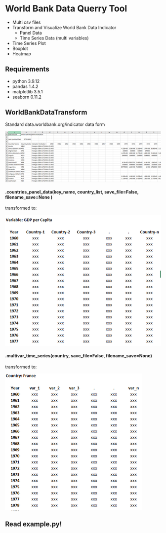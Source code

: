 # World Bank Data Querry Tool
* Multi csv files
* Transform and Visualize World Bank Data Indicator
  * Panel Data
  * Time Series Data (multi variables)
* Time Series Plot
* Boxplot
* Heatmap
## Requirements
* python 3.9.12
* pandas 1.4.2
* matplotlib 3.5.1
* seaborn 0.11.2

## WorldBankDataTransform

Standard data.worldbank.org/indicator data form

![image1](assets/readme_pictures/wb_standard_data_form.PNG)

#### .countries_panel_data(key_name, country_list, save_file=False, filename_save=None )

transformed to:

![image2](assets/readme_pictures/panel_data.PNG)

#### .multivar_time_series(country, save_file=False, filename_save=None)

transformed to:

![image 3](assets/readme_pictures/time_series_data.PNG)

## Read example.py!
